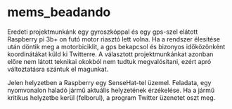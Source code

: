 # mems_beadando
Eredeti projektmunkánk egy gyroszkóppal és egy gps-szel elátott Raspberry pi 3b+ on futó motor riasztó lett volna. Ha a rendszer élesítése után döntik meg a motorbiciklit, a gps bekapcsol és bizonyos időközönként koordinátákat küld ki Twitterre.
A választott projektmunkánkat azonban előre nem látott teknikai okokból nem tudtuk megvalósítani, ezért apró változtatásra szántuk el magunkat. 

Jelen helyzetben a Raspberry egy SenseHat-tel üzemel. Feladata, egy nyomvonalon haladó jármű aktuális helyzetének érzékelése.
Ha a jármű kritikus helyzetbe kerül (felborul), a program Twitter üzenetet oszt meg. 
